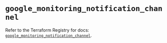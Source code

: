 # `google_monitoring_notification_channel`

Refer to the Terraform Registry for docs: [`google_monitoring_notification_channel`](https://registry.terraform.io/providers/hashicorp/google/6.40.0/docs/resources/monitoring_notification_channel).

